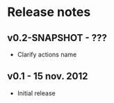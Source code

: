 Release notes
=======================

v0.2-SNAPSHOT - ???
-----------------------
- Clarify actions name

v0.1 - 15 nov. 2012
-----------------------
- Initial release